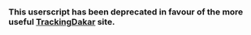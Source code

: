 ### This userscript has been deprecated in favour of the more useful [TrackingDakar](http://www.trackingdakar.nl/) site.
